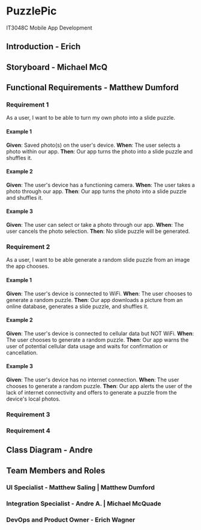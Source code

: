 # PuzzlePic
IT3048C Mobile App Development

## Introduction - Erich

## Storyboard - Michael McQ

## Functional Requirements - Matthew Dumford

### Requirement 1
As a user, I want to be able to turn my own photo into a slide puzzle.
#### Example 1
**Given**: Saved photo(s) on the user's device.
**When**: The user selects a photo within our app.
**Then**: Our app turns the photo into a slide puzzle and shuffles it.
#### Example 2
**Given**: The user's device has a functioning camera.
**When**: The user takes a photo through our app.
**Then**: Our app turns the photo into a slide puzzle and shuffles it.
#### Example 3
**Given**: The user can select or take a photo through our app.
**When**: The user cancels the photo selection.
**Then**: No slide puzzle will be generated.

### Requirement 2
As a user, I want to be able generate a random slide puzzle from an image the app chooses.
#### Example 1
**Given**: The user's device is connected to WiFi.
**When**: The user chooses to generate a random puzzle.
**Then**: Our app downloads a picture from an online database, generates a slide puzzle, and shuffles it.
#### Example 2
**Given**: The user's device is connected to cellular data but NOT WiFi.
**When**: The user chooses to generate a random puzzle.
**Then**: Our app warns the user of potential cellular data usage and waits for confirmation or cancellation.
#### Example 3
**Given**: The user's device has no internet connection.
**When**: The user chooses to generate a random puzzle.
**Then**: Our app alerts the user of the lack of internet connectivity and offers to generate a puzzle from the device's local photos.

### Requirement 3
### Requirement 4

## Class Diagram - Andre

## Team Members and Roles
### UI Specialist - Matthew Saling | Matthew Dumford
### Integration Specialist - Andre A. | Michael McQuade
### DevOps and Product Owner - Erich Wagner
